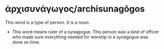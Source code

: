 # ἀρχισυνάγωγος/archisunagōgos
This word is a type of person. It is a noun.

* This word means ruler of a synagogue. This person was a kind of officer who made sure everything needed for worship in a synagogue was done on time.
